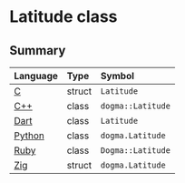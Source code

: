 # Latitude class

## Summary

Language        | Type      | Symbol
:---------------| :-------- | :-------------------------------------------------
[C][]           | struct    | `Latitude`
[C++][]         | class     | `dogma::Latitude`
[Dart][]        | class     | `Latitude`
[Python][]      | class     | `dogma.Latitude`
[Ruby][]        | class     | `Dogma::Latitude`
[Zig][]         | struct    | `dogma.Latitude`

[C]:      https://github.com/dogmatists/dogma.c/blob/master/dogma.h
[C++]:    https://github.com/dogmatists/dogma.cpp/blob/master/dogma.hpp
[Dart]:   https://github.com/dogmatists/dogma.dart/blob/master/lib/src/latitude.dart
[Python]: https://github.com/dogmatists/dogma.py/blob/master/src/dogma/latitude.py
[Ruby]:   https://github.com/dogmatists/dogma.rb/blob/master/lib/dogma/latitude.rb
[Zig]:    https://github.com/dogmatists/dogma.zig/blob/master/dogma.zig
